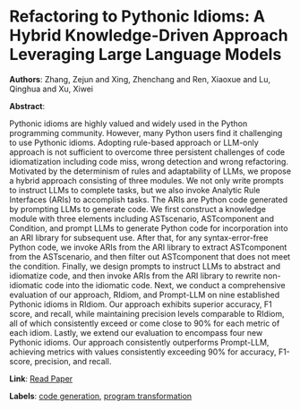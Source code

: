 # Refactoring to Pythonic Idioms: A Hybrid Knowledge-Driven Approach Leveraging Large Language Models

**Authors**: Zhang, Zejun and Xing, Zhenchang and Ren, Xiaoxue and Lu, Qinghua and Xu, Xiwei

**Abstract**:

Pythonic idioms are highly valued and widely used in the Python programming community. However, many  Python users find it challenging to use Pythonic idioms. Adopting rule-based approach or LLM-only approach is not sufficient to overcome three persistent challenges of code idiomatization including code miss, wrong detection and wrong refactoring. Motivated by the determinism of rules and adaptability of LLMs, we propose a hybrid approach consisting of three modules. We not only write prompts to instruct LLMs to complete tasks, but we also invoke Analytic Rule Interfaces (ARIs) to accomplish tasks. The ARIs are Python code generated by prompting LLMs to generate code. We first construct a knowledge module with three elements including ASTscenario, ASTcomponent and Condition, and prompt LLMs to generate Python code for incorporation into an ARI library for subsequent use. After that, for any syntax-error-free Python code, we invoke ARIs from the ARI library to extract ASTcomponent from the ASTscenario, and then filter out ASTcomponent that does not meet the condition. Finally, we design prompts to instruct LLMs to abstract and idiomatize code, and then invoke ARIs from the ARI library to rewrite non-idiomatic code into the idiomatic code. Next, we conduct a comprehensive evaluation of our approach, RIdiom, and Prompt-LLM on nine established Pythonic idioms in RIdiom. Our approach exhibits superior accuracy, F1 score, and recall, while maintaining precision levels comparable to RIdiom, all of which consistently exceed or come close to 90\% for each metric of each idiom. Lastly, we extend our evaluation to encompass four new Pythonic idioms. Our approach consistently outperforms Prompt-LLM, achieving metrics with values consistently exceeding 90\% for accuracy, F1-score, precision, and recall.

**Link**: [Read Paper](https://doi.org/10.1145/3643776)

**Labels**: [code generation](../../labels/code_generation.md), [program transformation](../../labels/program_transformation.md)
